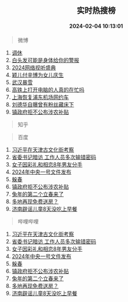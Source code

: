 <div align="center"><h2>实时热搜榜</h2><h4>2024-02-04 10:13:01</h4></div>

> 微博  

1. [调休](https://s.weibo.com/weibo?q=%E8%B0%83%E4%BC%91&t=31&band_rank=1&Refer=top)<br />
2. [白头发可能是身体给你的警报](https://s.weibo.com/weibo?q=%23%E7%99%BD%E5%A4%B4%E5%8F%91%E5%8F%AF%E8%83%BD%E6%98%AF%E8%BA%AB%E4%BD%93%E7%BB%99%E4%BD%A0%E7%9A%84%E8%AD%A6%E6%8A%A5%23&t=31&band_rank=2&Refer=top)<br />
3. [2024网络视听盛典](https://s.weibo.com/weibo?q=%232024%E7%BD%91%E7%BB%9C%E8%A7%86%E5%90%AC%E7%9B%9B%E5%85%B8%23&t=31&band_rank=3&Refer=top)<br />
4. [颖儿付辛博为女儿庆生](https://s.weibo.com/weibo?q=%23%E9%A2%96%E5%84%BF%E4%BB%98%E8%BE%9B%E5%8D%9A%E4%B8%BA%E5%A5%B3%E5%84%BF%E5%BA%86%E7%94%9F%23&t=31&band_rank=4&Refer=top)<br />
5. [武汉暴雪](https://s.weibo.com/weibo?q=%E6%AD%A6%E6%B1%89%E6%9A%B4%E9%9B%AA&t=31&band_rank=5&Refer=top)<br />
6. [高铁上打开电脑的人真的在忙吗](https://s.weibo.com/weibo?q=%23%E9%AB%98%E9%93%81%E4%B8%8A%E6%89%93%E5%BC%80%E7%94%B5%E8%84%91%E7%9A%84%E4%BA%BA%E7%9C%9F%E7%9A%84%E5%9C%A8%E5%BF%99%E5%90%97%23&t=31&band_rank=6&Refer=top)<br />
7. [上海恢复浦东机场网约车](https://s.weibo.com/weibo?q=%23%E4%B8%8A%E6%B5%B7%E6%81%A2%E5%A4%8D%E6%B5%A6%E4%B8%9C%E6%9C%BA%E5%9C%BA%E7%BD%91%E7%BA%A6%E8%BD%A6%23&t=31&band_rank=7&Refer=top)<br />
8. [刘德华自曝曾有粉丝藏床下](https://s.weibo.com/weibo?q=%23%E5%88%98%E5%BE%B7%E5%8D%8E%E8%87%AA%E6%9B%9D%E6%9B%BE%E6%9C%89%E7%B2%89%E4%B8%9D%E8%97%8F%E5%BA%8A%E4%B8%8B%23&t=31&band_rank=8&Refer=top)<br />
9. [镇政府拒不公布涉农补贴](https://s.weibo.com/weibo?q=%23%E9%95%87%E6%94%BF%E5%BA%9C%E6%8B%92%E4%B8%8D%E5%85%AC%E5%B8%83%E6%B6%89%E5%86%9C%E8%A1%A5%E8%B4%B4%23&t=31&band_rank=9&Refer=top)<br />

> 知乎  


> 百度  

1. [习近平在天津古文化街考察](https://www.baidu.com/s?wd=%E4%B9%A0%E8%BF%91%E5%B9%B3%E5%9C%A8%E5%A4%A9%E6%B4%A5%E5%8F%A4%E6%96%87%E5%8C%96%E8%A1%97%E8%80%83%E5%AF%9F&sa=fyb_news&rsv_dl=fyb_news)<br />
2. [省委书记暗访 工作人员多次输错密码](https://www.baidu.com/s?wd=%E7%9C%81%E5%A7%94%E4%B9%A6%E8%AE%B0%E6%9A%97%E8%AE%BF+%E5%B7%A5%E4%BD%9C%E4%BA%BA%E5%91%98%E5%A4%9A%E6%AC%A1%E8%BE%93%E9%94%99%E5%AF%86%E7%A0%81&sa=fyb_news&rsv_dl=fyb_news)<br />
3. [女子因彩礼和相恋8年男友分手](https://www.baidu.com/s?wd=%E5%A5%B3%E5%AD%90%E5%9B%A0%E5%BD%A9%E7%A4%BC%E5%92%8C%E7%9B%B8%E6%81%8B8%E5%B9%B4%E7%94%B7%E5%8F%8B%E5%88%86%E6%89%8B&sa=fyb_news&rsv_dl=fyb_news)<br />
4. [2024年中央一号文件发布](https://www.baidu.com/s?wd=2024%E5%B9%B4%E4%B8%AD%E5%A4%AE%E4%B8%80%E5%8F%B7%E6%96%87%E4%BB%B6%E5%8F%91%E5%B8%83&sa=fyb_news&rsv_dl=fyb_news)<br />
5. [躲春](https://www.baidu.com/s?wd=%E8%BA%B2%E6%98%A5&sa=fyb_news&rsv_dl=fyb_news)<br />
6. [镇政府拒不公布涉农补贴](https://www.baidu.com/s?wd=%E9%95%87%E6%94%BF%E5%BA%9C%E6%8B%92%E4%B8%8D%E5%85%AC%E5%B8%83%E6%B6%89%E5%86%9C%E8%A1%A5%E8%B4%B4&sa=fyb_news&rsv_dl=fyb_news)<br />
7. [兔年的第二个立春来了](https://www.baidu.com/s?wd=%E5%85%94%E5%B9%B4%E7%9A%84%E7%AC%AC%E4%BA%8C%E4%B8%AA%E7%AB%8B%E6%98%A5%E6%9D%A5%E4%BA%86&sa=fyb_news&rsv_dl=fyb_news)<br />
8. [多地再现免费送房？](https://www.baidu.com/s?wd=%E5%A4%9A%E5%9C%B0%E5%86%8D%E7%8E%B0%E5%85%8D%E8%B4%B9%E9%80%81%E6%88%BF%EF%BC%9F&sa=fyb_news&rsv_dl=fyb_news)<br />
9. [济南辟谣儿童8天没吃上早餐](https://www.baidu.com/s?wd=%E6%B5%8E%E5%8D%97%E8%BE%9F%E8%B0%A3%E5%84%BF%E7%AB%A58%E5%A4%A9%E6%B2%A1%E5%90%83%E4%B8%8A%E6%97%A9%E9%A4%90&sa=fyb_news&rsv_dl=fyb_news)<br />

> 哔哩哔哩  

1. [习近平在天津古文化街考察](https://www.baidu.com/s?wd=%E4%B9%A0%E8%BF%91%E5%B9%B3%E5%9C%A8%E5%A4%A9%E6%B4%A5%E5%8F%A4%E6%96%87%E5%8C%96%E8%A1%97%E8%80%83%E5%AF%9F&sa=fyb_news&rsv_dl=fyb_news)<br />
2. [省委书记暗访 工作人员多次输错密码](https://www.baidu.com/s?wd=%E7%9C%81%E5%A7%94%E4%B9%A6%E8%AE%B0%E6%9A%97%E8%AE%BF+%E5%B7%A5%E4%BD%9C%E4%BA%BA%E5%91%98%E5%A4%9A%E6%AC%A1%E8%BE%93%E9%94%99%E5%AF%86%E7%A0%81&sa=fyb_news&rsv_dl=fyb_news)<br />
3. [女子因彩礼和相恋8年男友分手](https://www.baidu.com/s?wd=%E5%A5%B3%E5%AD%90%E5%9B%A0%E5%BD%A9%E7%A4%BC%E5%92%8C%E7%9B%B8%E6%81%8B8%E5%B9%B4%E7%94%B7%E5%8F%8B%E5%88%86%E6%89%8B&sa=fyb_news&rsv_dl=fyb_news)<br />
4. [2024年中央一号文件发布](https://www.baidu.com/s?wd=2024%E5%B9%B4%E4%B8%AD%E5%A4%AE%E4%B8%80%E5%8F%B7%E6%96%87%E4%BB%B6%E5%8F%91%E5%B8%83&sa=fyb_news&rsv_dl=fyb_news)<br />
5. [躲春](https://www.baidu.com/s?wd=%E8%BA%B2%E6%98%A5&sa=fyb_news&rsv_dl=fyb_news)<br />
6. [镇政府拒不公布涉农补贴](https://www.baidu.com/s?wd=%E9%95%87%E6%94%BF%E5%BA%9C%E6%8B%92%E4%B8%8D%E5%85%AC%E5%B8%83%E6%B6%89%E5%86%9C%E8%A1%A5%E8%B4%B4&sa=fyb_news&rsv_dl=fyb_news)<br />
7. [兔年的第二个立春来了](https://www.baidu.com/s?wd=%E5%85%94%E5%B9%B4%E7%9A%84%E7%AC%AC%E4%BA%8C%E4%B8%AA%E7%AB%8B%E6%98%A5%E6%9D%A5%E4%BA%86&sa=fyb_news&rsv_dl=fyb_news)<br />
8. [多地再现免费送房？](https://www.baidu.com/s?wd=%E5%A4%9A%E5%9C%B0%E5%86%8D%E7%8E%B0%E5%85%8D%E8%B4%B9%E9%80%81%E6%88%BF%EF%BC%9F&sa=fyb_news&rsv_dl=fyb_news)<br />
9. [济南辟谣儿童8天没吃上早餐](https://www.baidu.com/s?wd=%E6%B5%8E%E5%8D%97%E8%BE%9F%E8%B0%A3%E5%84%BF%E7%AB%A58%E5%A4%A9%E6%B2%A1%E5%90%83%E4%B8%8A%E6%97%A9%E9%A4%90&sa=fyb_news&rsv_dl=fyb_news)<br />
